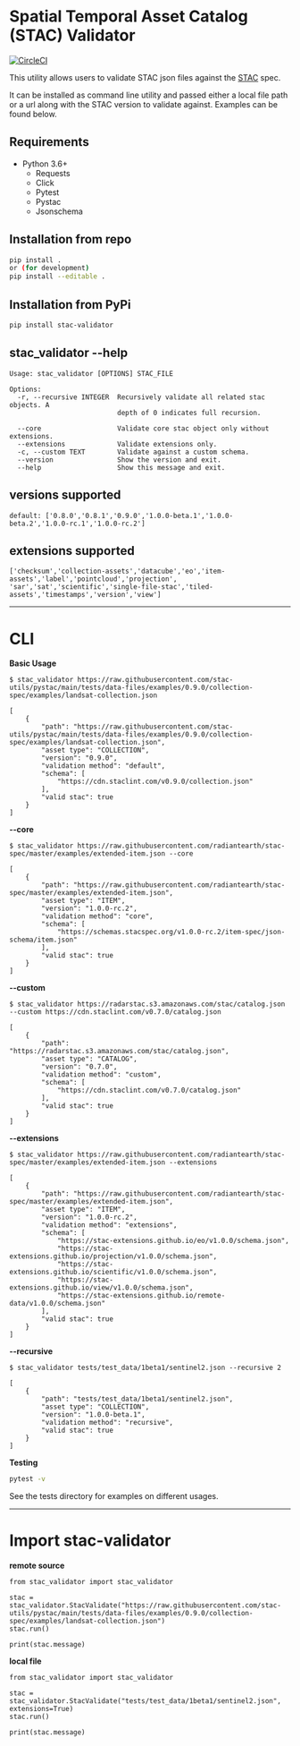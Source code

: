 # Spatial Temporal Asset Catalog (STAC) Validator

[![CircleCI](https://circleci.com/gh/sparkgeo/stac-validator.svg?style=svg)](https://circleci.com/gh/sparkgeo/stac-validator)

This utility allows users to validate STAC json files against the [STAC](https://github.com/radiantearth/stac-spec) spec.   

It can be installed as command line utility and passed either a local file path or a url along with the STAC version to validate against. 
Examples can be found below.


## Requirements

* Python 3.6+
    * Requests
    * Click
    * Pytest
    * Pystac
    * Jsonschema


## Installation from repo

```bash
pip install .
or (for development)
pip install --editable .  
```

## Installation from PyPi  

```bash
pip install stac-validator  
```


## stac_validator --help
```
Usage: stac_validator [OPTIONS] STAC_FILE

Options:
  -r, --recursive INTEGER  Recursively validate all related stac objects. A
                           depth of 0 indicates full recursion.

  --core                   Validate core stac object only without extensions.
  --extensions             Validate extensions only.
  -c, --custom TEXT        Validate against a custom schema.
  --version                Show the version and exit.
  --help                   Show this message and exit.
```  

## versions supported
```
default: ['0.8.0','0.8.1','0.9.0','1.0.0-beta.1','1.0.0-beta.2','1.0.0-rc.1','1.0.0-rc.2']  
```

## extensions supported
```
['checksum','collection-assets','datacube','eo','item-assets','label','pointcloud','projection',
'sar','sat','scientific','single-file-stac','tiled-assets','timestamps','version','view']
```

---
# CLI

**Basic Usage**  
```    
$ stac_validator https://raw.githubusercontent.com/stac-utils/pystac/main/tests/data-files/examples/0.9.0/collection-spec/examples/landsat-collection.json
```
```
[
    {
        "path": "https://raw.githubusercontent.com/stac-utils/pystac/main/tests/data-files/examples/0.9.0/collection-spec/examples/landsat-collection.json",
        "asset type": "COLLECTION",
        "version": "0.9.0",
        "validation method": "default",
        "schema": [
            "https://cdn.staclint.com/v0.9.0/collection.json"
        ],
        "valid stac": true
    }
]
```

**--core**
```
$ stac_validator https://raw.githubusercontent.com/radiantearth/stac-spec/master/examples/extended-item.json --core  
```
```
[
    {
        "path": "https://raw.githubusercontent.com/radiantearth/stac-spec/master/examples/extended-item.json",
        "asset type": "ITEM",
        "version": "1.0.0-rc.2",
        "validation method": "core",
        "schema": [
            "https://schemas.stacspec.org/v1.0.0-rc.2/item-spec/json-schema/item.json"
        ],
        "valid stac": true
    }
]
```

**--custom**
```
$ stac_validator https://radarstac.s3.amazonaws.com/stac/catalog.json --custom https://cdn.staclint.com/v0.7.0/catalog.json
```
```
[
    {
        "path": "https://radarstac.s3.amazonaws.com/stac/catalog.json",
        "asset type": "CATALOG",
        "version": "0.7.0",
        "validation method": "custom",
        "schema": [
            "https://cdn.staclint.com/v0.7.0/catalog.json"
        ],
        "valid stac": true
    }
]
```

**--extensions**
```
$ stac_validator https://raw.githubusercontent.com/radiantearth/stac-spec/master/examples/extended-item.json --extensions  
```
```
[
    {
        "path": "https://raw.githubusercontent.com/radiantearth/stac-spec/master/examples/extended-item.json",
        "asset type": "ITEM",
        "version": "1.0.0-rc.2",
        "validation method": "extensions",
        "schema": [
            "https://stac-extensions.github.io/eo/v1.0.0/schema.json",
            "https://stac-extensions.github.io/projection/v1.0.0/schema.json",
            "https://stac-extensions.github.io/scientific/v1.0.0/schema.json",
            "https://stac-extensions.github.io/view/v1.0.0/schema.json",
            "https://stac-extensions.github.io/remote-data/v1.0.0/schema.json"
        ],
        "valid stac": true
    }
]
```


**--recursive**
```
$ stac_validator tests/test_data/1beta1/sentinel2.json --recursive 2
```
```
[
    {
        "path": "tests/test_data/1beta1/sentinel2.json",
        "asset type": "COLLECTION",
        "version": "1.0.0-beta.1",
        "validation method": "recursive",
        "valid stac": true
    }
]
```



**Testing**
```bash
pytest -v
```
See the tests directory for examples on different usages.  
  
---
# Import stac-validator
**remote source**
```
from stac_validator import stac_validator
  
stac = stac_validator.StacValidate("https://raw.githubusercontent.com/stac-utils/pystac/main/tests/data-files/examples/0.9.0/collection-spec/examples/landsat-collection.json")
stac.run()

print(stac.message)

```
**local file**
```
from stac_validator import stac_validator
  
stac = stac_validator.StacValidate("tests/test_data/1beta1/sentinel2.json", extensions=True)
stac.run()

print(stac.message)
```